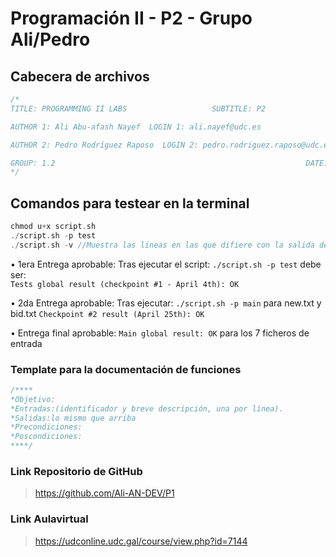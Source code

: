 # Programación II - P2 - Grupo Ali/Pedro

## Cabecera de archivos

```C
/*
TITLE: PROGRAMMING II LABS                   SUBTITLE: P2

AUTHOR 1: Ali Abu-afash Nayef  LOGIN 1: ali.nayef@udc.es

AUTHOR 2: Pedro Rodríguez Raposo  LOGIN 2: pedro.rodriguez.raposo@udc.es

GROUP: 1.2                                                        DATE: 03/04/2025
*/
```
## Comandos para testear en la terminal
```C
chmod u+x script.sh 
./script.sh -p test
./script.sh -v //Muestra las líneas en las que difiere con la salida de referencia
```

• 1era Entrega aprobable:
Tras ejecutar el script: ``./script.sh -p test`` debe ser:  
``Tests global result (checkpoint #1 - April 4th): OK``


• 2da Entrega aprobable:
Tras ejecutar: ``./script.sh -p main`` para new.txt y bid.txt
``Checkpoint #2 result (April 25th): OK``


• Entrega final aprobable: ``Main global result: OK`` para los 7 ficheros de entrada
### Template para la documentación de funciones

```C
/****
*Objetivo:
*Entradas:(identificador y breve descripción, una por línea).
*Salidas:lo mismo que arriba
*Precondiciones:
*Poscondiciones:
****/
```
### Link Repositorio de GitHub
> https://github.com/Ali-AN-DEV/P1
### Link Aulavirtual
> https://udconline.udc.gal/course/view.php?id=7144

